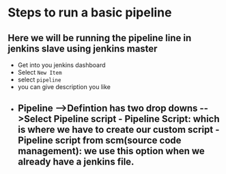 # Steps to run a basic pipeline 

## Here we will be running the pipeline line in jenkins slave using jenkins master
- Get into you jenkins dashboard
- Select ``` New Item ```
- select ```pipeline```
- you can give description you like
- Pipeline
-->Defintion has two drop downs
-->Select Pipeline script
      - Pipeline Script: which is where we have to create our custom script
      - Pipeline script from scm(source code management): we use this option when we
        already have a jenkins file.
  - 
